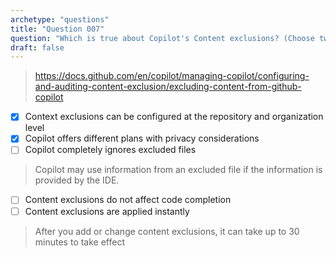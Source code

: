 ```yaml
---
archetype: "questions"
title: "Question 007"
question: "Which is true about Copilot's Content exclusions? (Choose two)"
draft: false
---
```



> https://docs.github.com/en/copilot/managing-copilot/configuring-and-auditing-content-exclusion/excluding-content-from-github-copilot
- [x] Context exclusions can be configured at the repository and organization level
- [x] Copilot offers different plans with privacy considerations
- [ ] Copilot completely ignores excluded files
> Copilot may use information from an excluded file if the information is provided by the IDE.
- [ ] Content exclusions do not affect code completion
- [ ] Content exclusions are applied instantly
> After you add or change content exclusions, it can take up to 30 minutes to take effect
